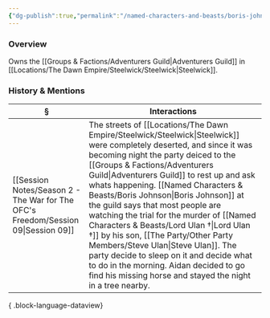 ```yaml
---
{"dg-publish":true,"permalink":"/named-characters-and-beasts/boris-johnson/","tags":["NPC"],"updated":"2025-06-10T19:10:58.101+01:00"}
---
```



### Overview 
Owns the [[Groups & Factions/Adventurers Guild\|Adventurers Guild]] in [[Locations/The Dawn Empire/Steelwick/Steelwick\|Steelwick]].

### History & Mentions
| §                                                                                    | Interactions                                                                                                                                                                                                                                                                                                                                                                                                                                                               |
| ------------------------------------------------------------------------------------ | -------------------------------------------------------------------------------------------------------------------------------------------------------------------------------------------------------------------------------------------------------------------------------------------------------------------------------------------------------------------------------------------------------------------------------------------------------------------------- |
| [[Session Notes/Season 2 - The War for The OFC's Freedom/Session 09\|Session 09]] | The streets of [[Locations/The Dawn Empire/Steelwick/Steelwick\|Steelwick]] were completely deserted, and since it was becoming night the party deiced to the [[Groups & Factions/Adventurers Guild\|Adventurers Guild]] to rest up and ask whats happening. [[Named Characters & Beasts/Boris Johnson\|Boris Johnson]] at the guild says that most people are watching the trial for the murder of [[Named Characters & Beasts/Lord Ulan †\|Lord Ulan †]] by his son, [[The Party/Other Party Members/Steve Ulan\|Steve Ulan]]. The party decide to sleep on it and decide what to do in the morning. Aidan decided to go find his missing horse and stayed the night in a tree nearby. |

{ .block-language-dataview}